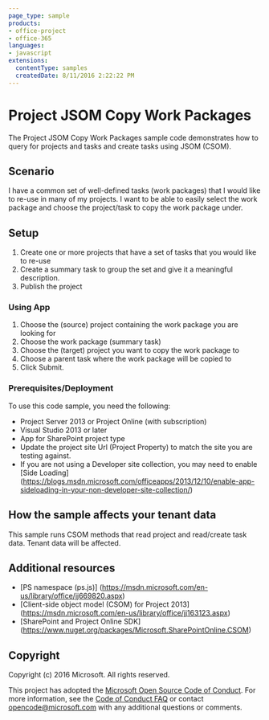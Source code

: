 ```yaml
---
page_type: sample
products:
- office-project
- office-365
languages:
- javascript
extensions:
  contentType: samples
  createdDate: 8/11/2016 2:22:22 PM
---
```

# Project JSOM Copy Work Packages

The Project JSOM Copy Work Packages sample code demonstrates how to query for projects and tasks and create tasks using JSOM (CSOM).  

## Scenario
I have a common set of well-defined tasks (work packages) that I would like to re-use in many of my projects.  I want to be able to easily select the work package and choose the project/task to copy the work package under.

## Setup 

1.	Create one or more projects that have a set of tasks that you would like to re-use
2.	Create a summary task to group the set and give it a meaningful description.  
3.	Publish the project

### Using App

1.	Choose the (source) project containing the work package you are looking for
2.	Choose the work package (summary task)
3.	Choose the (target) project you want to copy the work package to
4.	Choose a parent task where the work package will be copied to
5.	Click Submit.


### Prerequisites/Deployment
To use this code sample, you need the following:
* Project Server 2013 or Project Online (with subscription)
* Visual Studio 2013 or later 
* App for SharePoint project type
* Update the project site Url (Project Property) to match the site you are testing against.
* If you are not using a Developer site collection, you may need to enable [Side Loading] (https://blogs.msdn.microsoft.com/officeapps/2013/12/10/enable-app-sideloading-in-your-non-developer-site-collection/)



## How the sample affects your tenant data
This sample runs CSOM methods that read project and read/create task data. Tenant data will be affected.

## Additional resources
* [PS namespace (ps.js)] (https://msdn.microsoft.com/en-us/library/office/jj669820.aspx)
* [Client-side object model (CSOM) for Project 2013] (https://msdn.microsoft.com/en-us/library/office/jj163123.aspx)
* [SharePoint and Project Online SDK] (https://www.nuget.org/packages/Microsoft.SharePointOnline.CSOM)

## Copyright
Copyright (c) 2016 Microsoft. All rights reserved.


This project has adopted the [Microsoft Open Source Code of Conduct](https://opensource.microsoft.com/codeofconduct/). For more information, see the [Code of Conduct FAQ](https://opensource.microsoft.com/codeofconduct/faq/) or contact [opencode@microsoft.com](mailto:opencode@microsoft.com) with any additional questions or comments.
